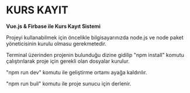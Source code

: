 # KURS KAYIT

**Vue.js & Firbase ile Kurs Kayıt Sistemi**

Projeyi kullanabilmek için öncelikle bilgisayarınızda node.js ve node paket yöneticisinin kurulu olmasu gerekmetedir.

Terminal üzerinden projenin bulunduğu dizine gidilip "npm install" komutu çalıştırılarak proje için gerekli olan dosyalar kurulur.

"npm run dev" komutu ile geliştirme ortamı ayağa kaldırılır.

"npm run buil" komutu ile proje sunucu için derlenir.